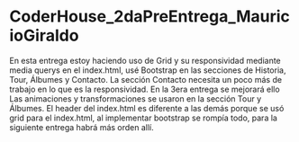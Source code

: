 # CoderHouse_2daPreEntrega_MauricioGiraldo
En esta entrega estoy haciendo uso de Grid y su responsividad mediante media querys en el index.html, usé Bootstrap en las secciones de Historia, Tour, Álbumes y Contacto. La sección Contacto necesita un poco más de trabajo en lo que es la responsividad. En la 3era entrega se mejorará ello
Las animaciones y transformaciones se usaron en la sección Tour y Álbumes. 
El header del index.html es diferente a las demás porque se usó grid para el index.html, al implementar bootstrap se rompía todo, 
para la siguiente entrega habrá más orden allí.
